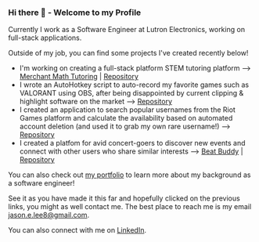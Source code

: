 ### Hi there 👋 - Welcome to my Profile
Currently I work as a Software Engineer at Lutron Electronics, working on full-stack applications.

Outside of my job, you can find some projects I've created recently below!

* I'm working on creating a full-stack platform STEM tutoring platform --> [Merchant Math Tutoring](https://www.merchantmathtutor.com) | [Repository](https://www.github.com/jason-lee88/merchant-math-tutoring)
* I wrote an AutoHotkey script to auto-record my favorite games such as VALORANT using OBS, after being disappointed by current clipping & highlight software on the market --> [Repository](https://www.github.com/jason-lee88/juice-clips)
* I created an application to search popular usernames from the Riot Games platform and calculate the availability based on automated account deletion (and used it to grab my own rare username!) --> [Repository](https://www.github.com/jason-lee88/riot-name-finder)
* I created a platfom for avid concert-goers to discover new events and connect with other users who share similar interests --> [Beat Buddy](https://beat-buddy-rg8w.onrender.com/) | [Repository](https://www.github.com/jason-lee88/beat-buddy)

You can also check out [my portfolio](https://www.jsnlee.com) to learn more about my background as a software engineer!

See it as you have made it this far and hopefully clicked on the previous links, you might as well contact me. The best place to reach me is my email jason.e.lee8@gmail.com.

You can also connect with me on [LinkedIn](https://www.linkedin.com/in/jasonlee88/).
